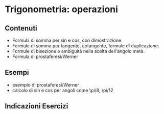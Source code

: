 # Trigonometria: operazioni

## Contenuti

- Formula di somma per sin e cos, con dimostrazione.
- Formule di somma per tangente, cotangente, formule di duplicazione.
- Formule di bisezione e ambiguità nella scelta dell'angolo metà.
- Formula di prostaferesi/Werner

## Esempi

- esempio di prostaferesi/Werner
- calcolo di sin e cos per angoli come \pi/8, \pi/12

## Indicazioni Esercizi
